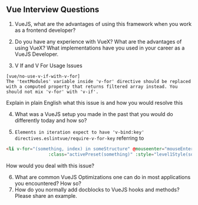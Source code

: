 ## Vue Interview Questions

1. VueJS, what are the advantages of using this framework when you work as a frontend developer?
2. Do you have any experience with VueX? What are the advantages of using VueX? What implementations have you used in your career as a VueJS Developer.

3. V If and V For Usage Issues

```
[vue/no-use-v-if-with-v-for]
The 'textModules' variable inside 'v-for' directive should be replaced with a computed property that returns filtered array instead. You should not mix 'v-for' with 'v-if'.
```

Explain in plain English what this issue is and how you would resolve this

4. What was a VueJS setup you made in the past that you would do differently today and how so?


5. `Elements in iteration expect to have 'v-bind:key' directives.eslintvue/require-v-for-key` referring to 

```html
<li v-for="(something, index) in someStructure" @mouseenter="mouseEntered(something)" @mouseleave="mouseLeft(something)" 
                :class="activePreset(something)" :style="level1Style(something, index)">`
```

How would you deal with this issue?

6. What are common VueJS Optimizations one can do in most applications you encountered? How so?
7.  How do you normally add docblocks to VueJS hooks and methods? Please share an example.